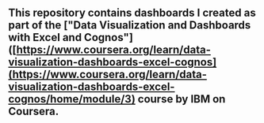 ## This repository contains dashboards I created as part of the ["Data Visualization and Dashboards with Excel and Cognos"]([https://www.coursera.org/learn/data-visualization-dashboards-excel-cognos](https://www.coursera.org/learn/data-visualization-dashboards-excel-cognos/home/module/3) course by IBM on Coursera.

